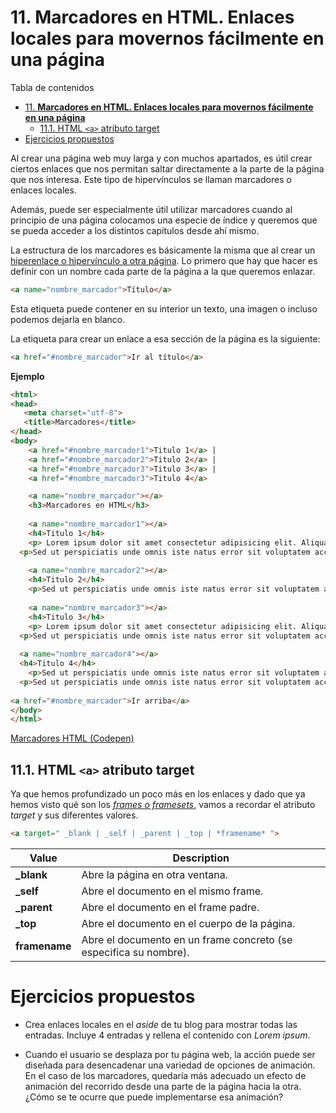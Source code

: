 # 11. **Marcadores en HTML. Enlaces locales para movernos fácilmente en una página**

Tabla de contenidos

- [11. **Marcadores en HTML. Enlaces locales para movernos fácilmente en una página**](#11-marcadores-en-html-enlaces-locales-para-movernos-fácilmente-en-una-página)
  - [11.1. HTML `<a>` atributo target](#111-html-a-atributo-target)
- [Ejercicios propuestos](#ejercicios-propuestos)

Al crear una página web muy larga y con muchos apartados, es útil crear ciertos enlaces que nos permitan saltar directamente a la parte de la página que nos interesa. Este tipo de hipervínculos se llaman marcadores o enlaces locales.

Además, puede ser especialmente útil utilizar marcadores cuando al principio de una página colocamos una especie de índice y queremos que se pueda acceder a los distintos capítulos desde ahí mismo.

La estructura de los marcadores es básicamente la misma que al crear un [hiperenlace o hipervínculo a otra página](https://github.com/Sergio-Rey-Personal/DIW/blob/master/UD03_Disenyo_y_maquetacion_web_con_HTML5_y_CSS3/UD03_03_EtiquetasHTMLDeContenidoyTexto.md). Lo primero que hay que hacer es definir con un nombre cada parte de la página a la que queremos enlazar.

```html
<a name="nombre_marcador">Título</a>
```

Esta etiqueta puede contener en su interior un texto, una imagen o incluso podemos dejarla en blanco.

La etiqueta para crear un enlace a esa sección de la página es la siguiente:

```html
<a href="#nombre_marcador">Ir al título</a>
```

**Ejemplo** 

```html
<html>
<head>
   <meta charset="utf-8"> 
   <title>Marcadores</title>  
</head>
<body>  
    <a href="#nombre_marcador1">Titulo 1</a> | 
    <a href="#nombre_marcador2">Titulo 2</a> | 
    <a href="#nombre_marcador3">Titulo 3</a> | 
    <a href="#nombre_marcador3">Titulo 4</a>

    <a name="nombre_marcador"></a>
    <h3>Marcadores en HTML</h3>
  
    <a name="nombre_marcador1"></a>
    <h4>Titulo 1</h4>
    <p>	Lorem ipsum dolor sit amet consectetur adipisicing elit. Aliquam amet inventore nesciunt ea architecto distinctio, officiis provident error tempora suscipit iure fugit libero aspernatur vitae assumenda. Repellat officiis ex vitae. Sed ut perspiciatis unde omnis iste natus error sit voluptatem accusantium doloremque laudantium. </p>
  <p>Sed ut perspiciatis unde omnis iste natus error sit voluptatem accusantium doloremque laudantium. 	Lorem ipsum dolor sit amet consectetur adipisicing elit. Aliquam amet inventore nesciunt ea architecto distinctio, officiis provident error tempora suscipit iure fugit libero aspernatur vitae assumenda. Repellat officiis ex vitae. 	Lorem ipsum dolor sit amet consectetur adipisicing elit. Aliquam amet inventore nesciunt ea architecto distinctio, officiis provident error tempora suscipit iure fugit libero aspernatur vitae assumenda. Repellat officiis ex vitae. 	Lorem ipsum dolor sit amet consectetur adipisicing elit. Aliquam amet inventore nesciunt ea architecto distinctio, officiis provident error tempora suscipit iure fugit libero aspernatur vitae assumenda. Repellat officiis ex vitae. 	Lorem ipsum dolor sit amet consectetur adipisicing elit. Aliquam amet inventore nesciunt ea architecto distinctio, officiis provident error tempora suscipit iure fugit libero aspernatur vitae assumenda. Repellat officiis ex vitae.</p>
  
    <a name="nombre_marcador2"></a>
    <h4>Titulo 2</h4>
    <p>Sed ut perspiciatis unde omnis iste natus error sit voluptatem accusantium doloremque laudantium. Sed ut perspiciatis unde omnis iste natus error sit voluptatem accusantium doloremque laudantium. 	Lorem ipsum dolor sit amet consectetur adipisicing elit. Aliquam amet inventore nesciunt ea architecto distinctio, officiis provident error tempora suscipit iure fugit libero aspernatur vitae assumenda. Repellat officiis ex vitae. Lorem ipsum dolor sit amet consectetur adipisicing elit. Aliquam amet inventore nesciunt ea architecto distinctio, officiis provident error tempora suscipit iure fugit libero aspernatur vitae assumenda. Repellat officiis ex vitae. 	Lorem ipsum dolor sit amet consectetur adipisicing elit. Aliquam amet inventore nesciunt ea architecto distinctio, officiis provident error tempora suscipit iure fugit libero aspernatur vitae assumenda. Repellat officiis ex vitae.</p>
  
    <a name="nombre_marcador3"></a>
    <h4>Titulo 3</h4>
    <p>	Lorem ipsum dolor sit amet consectetur adipisicing elit. Aliquam amet inventore nesciunt ea architecto distinctio, officiis provident error tempora suscipit iure fugit libero aspernatur vitae assumenda. Repellat officiis ex vitae. 	Lorem ipsum dolor sit amet consectetur adipisicing elit. Aliquam amet inventore nesciunt ea architecto distinctio, officiis provident error tempora suscipit iure fugit libero aspernatur vitae assumenda. Repellat officiis ex vitae. Sed ut perspiciatis unde omnis iste natus error sit voluptatem accusantium doloremque laudantium. </p>
  <p>Sed ut perspiciatis unde omnis iste natus error sit voluptatem accusantium doloremque laudantium. 	Lorem ipsum dolor sit amet consectetur adipisicing elit. Aliquam amet inventore nesciunt ea architecto distinctio, officiis provident error tempora suscipit iure fugit libero aspernatur vitae assumenda. Repellat officiis ex vitae. 	Lorem ipsum dolor sit amet consectetur adipisicing elit. Aliquam amet inventore nesciunt ea architecto distinctio, officiis provident error tempora suscipit iure fugit libero aspernatur vitae assumenda. Repellat officiis ex vitae. 	Lorem ipsum dolor sit amet consectetur adipisicing elit. Aliquam amet inventore nesciunt ea architecto distinctio, officiis provident error tempora suscipit iure fugit libero aspernatur vitae assumenda. Repellat officiis ex vitae. 	Lorem ipsum dolor sit amet consectetur adipisicing elit. Aliquam amet inventore nesciunt ea architecto distinctio, officiis provident error tempora suscipit iure fugit libero aspernatur vitae assumenda. Repellat officiis ex vitae.</p>
  
  <a name="nombre_marcador4"></a>
  <h4>Titulo 4</h4>
    <p>Sed ut perspiciatis unde omnis iste natus error sit voluptatem accusantium doloremque laudantium. 	Lorem ipsum dolor sit amet consectetur adipisicing elit. Aliquam amet inventore nesciunt ea architecto distinctio, officiis provident error tempora suscipit iure fugit libero aspernatur vitae assumenda. Repellat officiis ex vitae. 	Lorem ipsum dolor sit amet consectetur adipisicing elit. Aliquam amet inventore nesciunt ea architecto distinctio, officiis provident error tempora suscipit iure fugit libero aspernatur vitae assumenda. Repellat officiis ex vitae. 	Lorem ipsum dolor sit amet consectetur adipisicing elit. Aliquam amet inventore nesciunt ea architecto distinctio, officiis provident error tempora suscipit iure fugit libero aspernatur vitae assumenda. Repellat officiis ex vitae.</p>
  <p>Sed ut perspiciatis unde omnis iste natus error sit voluptatem accusantium doloremque laudantium. 	Lorem ipsum dolor sit amet consectetur adipisicing elit. Aliquam amet inventore nesciunt ea architecto distinctio, officiis provident error tempora suscipit iure fugit libero aspernatur vitae assumenda. Repellat officiis ex vitae.</p>
  
<a href="#nombre_marcador">Ir arriba</a>
</body>
</html>
```

[Marcadores HTML (Codepen)](https://codepen.io/sergio-rey-personal/pen/yLeaZZg)

## 11.1. HTML `<a>` atributo target 

Ya que hemos profundizado un poco más en los enlaces y dado que ya hemos visto qué son los *[frames o framesets](https://github.com/Sergio-Rey-Personal/DIW/blob/master/UD03_Disenyo_y_maquetacion_web_con_HTML5_y_CSS3/UD03_14_MarcosFramesHTML.md)*, vamos a recordar el atributo *target* y sus diferentes valores.

```html
<a target=" _blank | _self | _parent | _top | *framename* ">
```

| Value | Description |
| ------|-------------|
| **_blank** | Abre la página en otra ventana. |
| **_self** | Abre el documento en el mismo frame. |
| **_parent** | Abre el documento en el frame padre. |
| **_top** | Abre el documento en el cuerpo de la página. |
| **framename** | Abre el documento en un frame concreto (se especifica su nombre). |

# Ejercicios propuestos

- Crea enlaces locales en el *aside* de tu blog para mostrar todas las entradas. Incluye 4 entradas y rellena el contenido con *Lorem ipsum*.

- Cuando el usuario se desplaza por tu página web, la acción puede ser diseñada para desencadenar una variedad de opciones de animación. En el caso de los marcadores, quedaría más adecuado un efecto de animación del recorrido desde una parte de la página hacia la otra. ¿Cómo se te ocurre que puede implementarse esa animación?